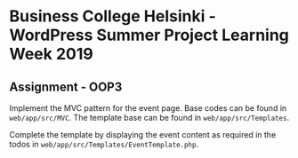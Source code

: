 # Business College Helsinki - WordPress Summer Project Learning Week 2019

## Assignment - OOP3

Implement the MVC pattern for the event page. Base codes can be found in `web/app/src/MVC`. The template base can be found in `web/app/src/Templates`.

Complete the template by displaying the event content as required in the todos in  `web/app/src/Templates/EventTemplate.php`.